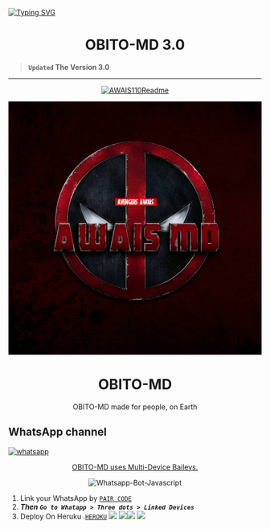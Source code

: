 <a href="https://git.io/typing-svg"><img src="https://readme-typing-svg.demolab.com?font=Black+Ops+One&size=100&pause=1000&color=FF033E&center=true&width=1000&height=200&lines=OBITO-MD-BOT" alt="Typing SVG" /></a>
  </p>

<p align="center">
  <h1 align="center">OBITO-MD 3.0</h1>
</p>

> **`Updated` The Version 3.0**

---
<p align="center">
  <a href="https://github.com/Awais-star-a11y">
    <img src="http://readme-typing-svg.herokuapp.com?color=FF0000&center=true&vCenter=true&multiline=false&lines=OBITO-MD-+v3.0+MultiDevice;Developed+by+AWAIS;Give+star+and+forks+this+Repo+🌟" alt="AWAIS110Readme">
  </a>
</p>

<a><img src='https://github.com/Awais-star-a11y/TESTING-REPO/raw/refs/heads/main/IMG-20250409-WA0093.jpg'/></a>
<h1 align="center"> OBITO-MD </h1> 
<p align="center">OBITO-MD made for people, on Earth </p>

 
   
<p align="center">
 <h2>WhatsApp channel</h2>
  <a href="https://whatsapp.com/channel/0029VashGieHAdNP11OHXH3P" target="_blank">
    <img alt="whatsapp" src="https://img.shields.io/badge/ Join Whatsapp Channel For Updates-25D366?style=for-the-badge&logo=whatsapp&logoColor=white" />
 



<p align="center"> OBITO-MD uses
  <a href="https://github.com/WhiskeySockets/Baileys)**">Multi-Device Baileys.</a>
</p>
<p align="center">
  <img title="Whatsapp-Bot-Javascript" src="https://img.shields.io/badge/Javascript-363303?style=for-the-badge&logo=javascript&logoColor=c6c631"></img>
</p>

    

1. Link your WhatsApp by [`PAIR CODE`](https://awais-md-pair.onrender.com)
2. ***Then `Go to Whatapp > Three dots > Linked Devices`***
3. Deploy On Heruku .[`HEROKU`](https://dashboard.heroku.com/new-app?template=https://github.com/Awais-star-a11y/OBITO-MD)
<a><img src='https://i.imgur.com/LyHic3i.gif'/></a>
<a><img src='https://i.imgur.com/LyHic3i.gif'/></a><a><img src='https://i.imgur.com/LyHic3i.gif'/></a>
<a><img src='https://i.imgur.com/LyHic3i.gif'/></a>
